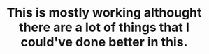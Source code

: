 <h1 align="center">This is mostly working althought there are a lot of things that I could've done better in this.</h1>
